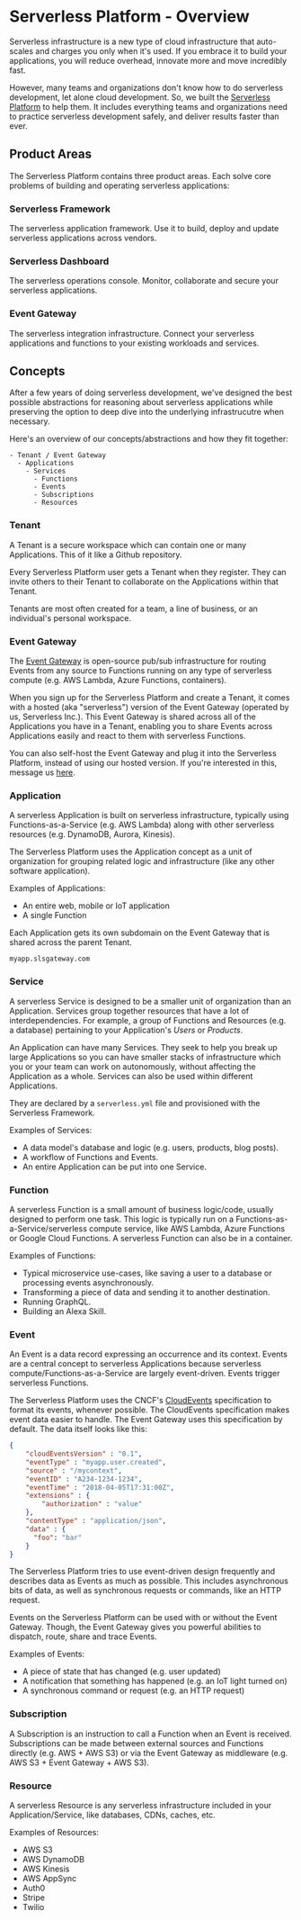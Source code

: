 # Serverless Platform - Overview

Serverless infrastructure is a new type of cloud infrastructure that auto-scales and charges you only when it's used.  If you embrace it to build your applications, you will reduce overhead, innovate more and move incredibly fast.

However, many teams and organizations don't know how to do serverless development, let alone cloud development.  So, we built the [Serverless Platform](https://www.serverless.com) to help them.  It includes everything teams and organizations need to practice serverless development safely, and deliver results faster than ever.

## Product Areas

The Serverless Platform contains three product areas.  Each solve core problems of building and operating serverless applications:

### Serverless Framework

The serverless application framework.  Use it to build, deploy and update serverless applications across vendors.

### Serverless Dashboard

The serverless operations console.  Monitor, collaborate and secure your serverless applications.

### Event Gateway

The serverless integration infrastructure.  Connect your serverless applications and functions to your existing workloads and services.

## Concepts

After a few years of doing serverless development, we've designed the best possible abstractions for reasoning about serverless applications while preserving the option to deep dive into the underlying infrastrucutre when necessary.

Here's an overview of our concepts/abstractions and how they fit together:

```
- Tenant / Event Gateway
  - Applications
    - Services
      - Functions
      - Events
      - Subscriptions
      - Resources
```

### Tenant

A Tenant is a secure workspace which can contain one or many Applications.  This of it like a Github repository.

Every Serverless Platform user gets a Tenant when they register.  They can invite others to their Tenant to collaborate on the Applications within that Tenant.

Tenants are most often created for a team, a line of business, or an individual's personal workspace.

### Event Gateway

The [Event Gateway](https://www.github.com/serverless/event-gateway) is open-source pub/sub infrastructure for routing Events from any source to Functions running on any type of serverless compute (e.g. AWS Lambda, Azure Functions, containers).

When you sign up for the Serverless Platform and create a Tenant, it comes with a hosted (aka "serverless") version of the Event Gateway (operated by us, Serverless Inc.).  This Event Gateway is shared across all of the Applications you have in a Tenant, enabling you to share Events across Applications easily and react to them with serverless Functions.

You can also self-host the Event Gateway and plug it into the Serverless Platform, instead of using our hosted version.  If you're interested in this, message us [here](https://serverless.com/enterprise/).

### Application

A serverless Application is built on serverless infrastructure, typically using Functions-as-a-Service (e.g. AWS Lambda) along with other serverless resources (e.g. DynamoDB, Aurora, Kinesis).

The Serverless Platform uses the Application concept as a unit of organization for grouping related logic and infrastructure (like any other software application).

Examples of Applications:

- An entire web, mobile or IoT application
- A single Function

Each Application gets its own subdomain on the Event Gateway that is shared across the parent Tenant.

```
myapp.slsgateway.com
```

### Service

A serverless Service is designed to be a smaller unit of organization than an Application.  Services group together resources that have a lot of interdependencies.  For example, a group of Functions and Resources (e.g. a database) pertaining to your Application's *Users* or *Products*.

An Application can have many Services.  They seek to help you break up large Applications so you can have smaller stacks of infrastructure which you or your team can work on autonomously, without affecting the Application as a whole.  Services can also be used within different Applications.

They are declared by a `serverless.yml` file and provisioned with the Serverless Framework.

Examples of Services:

- A data model's database and logic (e.g. users, products, blog posts).
- A workflow of Functions and Events.
- An entire Application can be put into one Service.

### Function

A serverless Function is a small amount of business logic/code, usually designed to perform one task.  This logic is typically run on a Functions-as-a-Service/serverless compute service, like AWS Lambda, Azure Functions or Google Cloud Functions.  A serverless Function can also be in a container.

Examples of Functions:

- Typical microservice use-cases, like saving a user to a database or processing events asynchronously.
- Transforming a piece of data and sending it to another destination.
- Running GraphQL.
- Building an Alexa Skill.

### Event

An Event is a data record expressing an occurrence and its context. Events are a central concept to serverless Applications because serverless compute/Functions-as-a-Service are largely event-driven.  Events trigger serverless Functions.

The Serverless Platform uses the CNCF's [CloudEvents](https://github.com/cloudevents/spec/blob/master/spec.md) specification to format its events, whenever possible.  The CloudEvents specification makes event data easier to handle.  The Event Gateway uses this specification by default.  The data itself looks like this:

```json
{
    "cloudEventsVersion" : "0.1",
    "eventType" : "myapp.user.created",
    "source" : "/mycontext",
    "eventID" : "A234-1234-1234",
    "eventTime" : "2018-04-05T17:31:00Z",
    "extensions" : {
        "authorization" : "value"
    },
    "contentType" : "application/json",
    "data" : {
      "foo": "bar"
    }
}
```

The Serverless Platform tries to use event-driven design frequently and describes data as Events as much as possible.  This includes asynchronous bits of data, as well as synchronous requests or commands, like an HTTP request.

Events on the Serverless Platform can be used with or without the Event Gateway.  Though, the Event Gateway gives you powerful abilities to dispatch, route, share and trace Events.

Examples of Events:

- A piece of state that has changed (e.g. user updated)
- A notification that something has happened (e.g. an IoT light turned on)
- A synchronous command or request (e.g. an HTTP request)

### Subscription

A Subscription is an instruction to call a Function when an Event is received.  Subscriptions can be made between external sources and Functions directly (e.g. AWS + AWS S3) or via the Event Gateway as middleware (e.g. AWS S3 + Event Gateway + AWS S3).

### Resource

A serverless Resource is any serverless infrastructure included in your Application/Service, like databases, CDNs, caches, etc.

Examples of Resources:

- AWS S3
- AWS DynamoDB
- AWS Kinesis
- AWS AppSync
- Auth0
- Stripe
- Twilio
